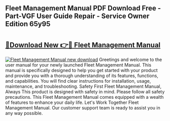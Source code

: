 ## Fleet Management Manual PDF Download Free - Part-VGF User Guide Repair - Service Owner Edition 65y95

# <h2><a href="http://bc35462.oget.top/?id=Fleet+Management+Manual">🔗Download New 👉🔴 Fleet Management Manual</a></h2>

[![Fleet Management Manual new download](https://i.imgur.com/5g1atiW.png)](http://bc35462.oget.top/?id=Fleet+Management+Manual)
Greetings and welcome to the user manual for your newly launched Fleet Management Manual. This manual is specifically designed to help you get started with your product and provide you with a thorough understanding of its features, functions, and capabilities. You will find clear instructions for installation, usage, maintenance, and troubleshooting. Safety First Fleet Management Manual, Always This product is designed with safety in mind. Please follow all safety precautions. This Fleet Management Manual comes equipped with a wealth of features to enhance your daily life. Let's Work Together Fleet Management Manual. Our customer support team is ready to assist you in any way possible.

